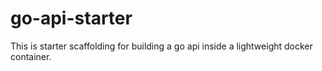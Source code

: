 # go-api-starter

This is starter scaffolding for building a go api inside a lightweight docker container.